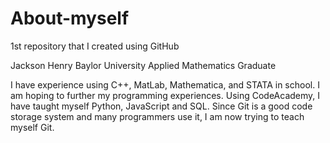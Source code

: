 # About-myself
1st repository that I created using GitHub

Jackson Henry
Baylor University Applied Mathematics Graduate

I have experience using C++, MatLab, Mathematica, and STATA in school. 
I am hoping to further my programming experiences. 
Using CodeAcademy, I have taught myself Python, JavaScript and SQL. 
Since Git is a good code storage system and many programmers use it, I am now trying to teach myself Git. 

